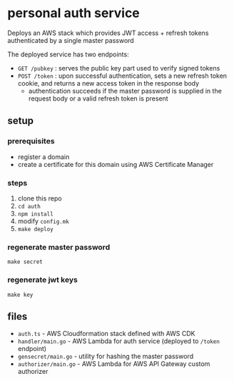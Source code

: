 # personal auth service

Deploys an AWS stack which provides JWT access + refresh tokens authenticated by a single master password

The deployed service has two endpoints:
- `GET /pubkey` : serves the public key part used to verify signed tokens
- `POST /token` : upon successful authentication, sets a new refresh token cookie, and returns a new access token in the response body
    - authentication succeeds if the master password is supplied in the request body or a valid refresh token is present

## setup

### prerequisites
- register a domain
- create a certificate for this domain using AWS Certificate Manager

### steps

1. clone this repo
2. `cd auth`
3. `npm install`
4. modify `config.mk`
5. `make deploy`

### regenerate master password
```
make secret
```

### regenerate jwt keys
```
make key
```

## files

- `auth.ts` - AWS Cloudformation stack defined with AWS CDK
- `handler/main.go` - AWS Lambda for auth service (deployed to `/token` endpoint)
- `gensecret/main.go` - utility for hashing the master password
- `authorizer/main.go` - AWS Lambda for AWS API Gateway custom authorizer
